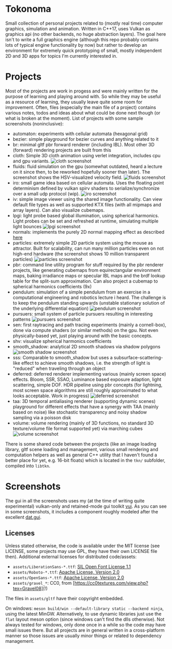 # Tokonoma

Small collection of personal projects related to (mostly real time)
computer graphics, simulation and animation.
Written in C++17, uses Vulkan as graphics api (no other backends, no
huge abstraction layers).
The goal here isn't to write a full graphics engine (although
this repo probably contains lots of typical engine functionality
by now) but rather to develop an environment for extremely quick prototyping
of small, mostly independent 2D and 3D apps for topics I'm currently
interested in.

# Projects

Most of the projects are work in progess and were mainly written for
the purpose of learning and playing around with.
So while they may be useful as a resource of learning,
they usually leave quite some room for improvement. Often, files
(especially the main file of a project) contains various notes, todos and
ideas about what could be done next though (or what is broken at the moment).
List of projects with some sample screenshots (noninclusive):

- automaton: experiments with cellular automata (hexagonal grid)
- bezier: simple playground for bezier curves and anything related to it
- br: minimal gltf pbr forward renderer (including IBL).
  Most other 3D (forward) rendering projects are built from this
- cloth: Simple 3D cloth animation using verlet integration, includes cpu and
  gpu variants.
  ![cloth screenshot](./assets/pics/cloth1.png)
- fluids: fluid simulation on the gpu
  (somewhat outdated, heard a lecture on it since then, to be reworked
  hopefully sooner than later). The screenshot shows the HSV-visualized
  velocity field.
  ![fluids screenshot](./assets/pics/fluidVel.png)
- iro: small game idea based on cellular automata.
  Uses the floating point determinism defined by vulkan spirv shaders
  to serialize/synchronize over a small udp protocol (wip).
  ![iro screenshot](./assets/pics/iro1.png)
- iv: simple image viewer using the shared image functionality.
  Can view default file types as well as supported KTX files
  (with all mipmaps and array layers). Can also visualize cubemaps.
- lpgi: light probe based global illumination, using spherical harmonics.
  Light probes can be set and refreshed at runtime, simulating
  multiple light bounces
  ![lpgi screenshot](./assets/pics/lpgi2.png)
- normals: implements the purely 2D normal mapping effect as
  described [here](https://github.com/mattdesl/lwjgl-basics/wiki/ShaderLesson6)
- particles: extremely simple 2D particle system using the mouse
  as attractor. Built for scalability, can run many million particles
  even on not high-end hardware (the screenshot shows
  10 million transparent particles)
  ![particles screenshot](./assets/pics/particles1.png)
- pbr: command line utility program for stuff required by the pbr renderer projects,
  like generating cubemaps from equirectangular environment maps, baking irradiance maps or
  specular IBL maps and the brdf lookup table for the split-sum approximation.
  Can also project a cubemap to spherical harmonics coefficients (9x)
- pendulum: simulation of a simple pendulum from an exercise in a
  computational engineering and robotics lecture i heard.
  The challenge is to keep the pendulum standing upwards (unstable stationary
  solution of the underlying differential equation)
  ![pendulum screenshot](./assets/pics/pendulum1.png)
- pursuers: small system of particle pursuers resulting in interesting
  patterns
  ![pursuers screenshot](./assets/pics/pursuers1.png)
- sen: first raytracing and path tracing experiments (mainly a cornell-box),
  done via compute shaders (or similar methods) on the gpu.
  Not even physically-based yet, just playing around with the basic concepts.
- shv: visualize spherical harmonics coefficients
- smooth_shadow: analytical 2D smooth shadows via shadow polygons
  ![smooth shadow screenshot](./assets/pics/smooth_shadow1.png)
- sss: Comparable to smooth_shadow but uses a subsurface-scattering-like effect
  to achieve smooth shadows, i.e. the strength of light is "reduced" when traveling
  through an object
- deferred: deferred renderer implementing various (mainly screen space)
  effects. Bloom, SSR, SSAO, Luminance based exposure adaption,
  light scattering, simple DOF. HDR pipeline using pbr concepts (for
  lightning, most screen space algorithms are still roughly approximated
  to what looks acceptable. Work in progress)
  ![deferred screenshot](./assets/pics/deferred1.png)
- taa: 3D temporal antialiasing renderer (supporting dynamic scenes)
  playground for different effects that have a synergy with TAA
  (mainly based on noise) like stochastic transparency and noisy shadow
  sampling via a poisson disk
- volume: volume rendering (mainly of 3D functions, no standard
  3D texture/volume file format supported yet) via marching cubes
  ![volume screenshot](./assets/pics/volume1.png)

There is some shared code between the projects (like an image loading library,
gltf scene loading and management, various small rendering and computation
helpers as well as general C++ utility that I haven't found a better
place for yet, e.g. 16-bit floats) which is located in the `tkn/`
subfolder, compiled into `libtkn`.

# Screenshots

The gui in all the screenshots uses my (at the time of writing quite
experimental) vulkan-only and retained-mode gui toolkit [vui](https://github.com/nyorain/vui).
As you can see in some screenshots, it includes a component roughly modeled after
the excellent [dat.gui](https://github.com/dataarts/dat.gui).

## Licenses

Unless stated otherwise, the code is available under the MIT license (see LICENSE,
some projects may use GPL, they have their own LICENSE file then).
Additional external licenses for distributed code/assets:

- `assets/LiberationSans-*.ttf`: [SIL Open Font License 1.1](https://scripts.sil.org/cms/scripts/page.php?site_id=nrsi&id=OFL#5667e9e4)
- `assets/Roboto-*.ttf`: [Apache License, Version 2.0](http://www.apache.org/licenses/LICENSE-2.0)
- `assets/OpenSans-*.ttf`: [Apache License, Version 2.0](http://www.apache.org/licenses/LICENSE-2.0)
- `assets/gravel_*`: CC0, from [https://cc0textures.com/view.php?tex=Gravel08](!)

The files in `assets/gltf` have their copyright embedded.

On windows: `meson build/win --default-library static --backend ninja`,
using the latest MinGW. Alternatively, to use dynamic libraries just use
the `flat` layout meson option (since windows can't find the dlls otherwise).
Not always tested for windows, only done once
in a while so the code may have small issues there. But all projects are in general
written in a cross-platform manner so those issues are usually minor things
or related to dependency management.
